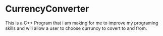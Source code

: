 # CurrencyConverter
This is a C++ Program that i am making for me to improve my programing skills and will allow a user to choose curruncy to covert to and from.
